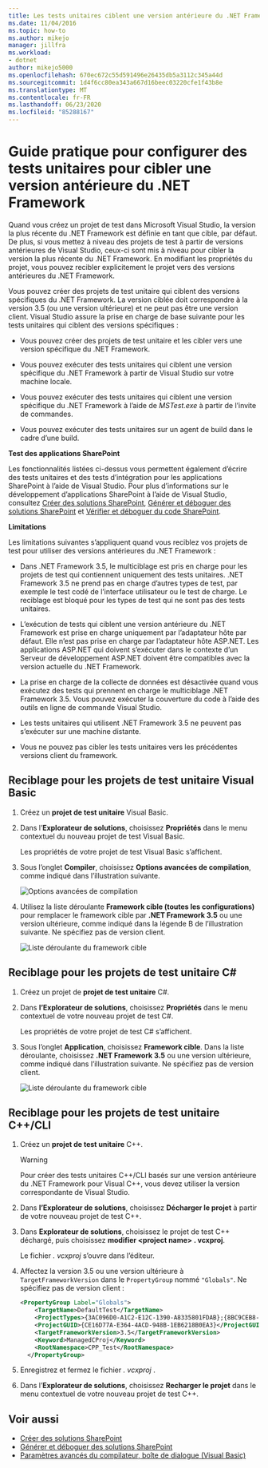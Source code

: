 ```yaml
---
title: Les tests unitaires ciblent une version antérieure du .NET Framework
ms.date: 11/04/2016
ms.topic: how-to
ms.author: mikejo
manager: jillfra
ms.workload:
- dotnet
author: mikejo5000
ms.openlocfilehash: 670ec672c55d591496e26435db5a3112c345a44d
ms.sourcegitcommit: 1d4f6cc80ea343a667d16beec03220cfe1f43b8e
ms.translationtype: MT
ms.contentlocale: fr-FR
ms.lasthandoff: 06/23/2020
ms.locfileid: "85288167"
---
```

# <a name="how-to-configure-unit-tests-to-target-an-earlier-version-of-the-net-framework"></a>Guide pratique pour configurer des tests unitaires pour cibler une version antérieure du .NET Framework

Quand vous créez un projet de test dans Microsoft Visual Studio, la version la plus récente du .NET Framework est définie en tant que cible, par défaut. De plus, si vous mettez à niveau des projets de test à partir de versions antérieures de Visual Studio, ceux-ci sont mis à niveau pour cibler la version la plus récente du .NET Framework. En modifiant les propriétés du projet, vous pouvez recibler explicitement le projet vers des versions antérieures du .NET Framework.

Vous pouvez créer des projets de test unitaire qui ciblent des versions spécifiques du .NET Framework. La version ciblée doit correspondre à la version 3.5 (ou une version ultérieure) et ne peut pas être une version client. Visual Studio assure la prise en charge de base suivante pour les tests unitaires qui ciblent des versions spécifiques :

- Vous pouvez créer des projets de test unitaire et les cibler vers une version spécifique du .NET Framework.

- Vous pouvez exécuter des tests unitaires qui ciblent une version spécifique du .NET Framework à partir de Visual Studio sur votre machine locale.

- Vous pouvez exécuter des tests unitaires qui ciblent une version spécifique du .NET Framework à l’aide de *MSTest.exe* à partir de l’invite de commandes.

- Vous pouvez exécuter des tests unitaires sur un agent de build dans le cadre d’une build.

**Test des applications SharePoint**

Les fonctionnalités listées ci-dessus vous permettent également d’écrire des tests unitaires et des tests d’intégration pour les applications SharePoint à l’aide de Visual Studio. Pour plus d’informations sur le développement d’applications SharePoint à l’aide de Visual Studio, consultez [Créer des solutions SharePoint](../sharepoint/create-sharepoint-solutions.md), [Générer et déboguer des solutions SharePoint](../sharepoint/building-and-debugging-sharepoint-solutions.md) et [Vérifier et déboguer du code SharePoint](../sharepoint/verifying-and-debugging-sharepoint-code.md).

**Limitations**

Les limitations suivantes s’appliquent quand vous reciblez vos projets de test pour utiliser des versions antérieures du .NET Framework :

- Dans .NET Framework 3.5, le multiciblage est pris en charge pour les projets de test qui contiennent uniquement des tests unitaires. .NET Framework 3.5 ne prend pas en charge d’autres types de test, par exemple le test codé de l’interface utilisateur ou le test de charge. Le reciblage est bloqué pour les types de test qui ne sont pas des tests unitaires.

- L’exécution de tests qui ciblent une version antérieure du .NET Framework est prise en charge uniquement par l’adaptateur hôte par défaut. Elle n’est pas prise en charge par l’adaptateur hôte ASP.NET. Les applications ASP.NET qui doivent s’exécuter dans le contexte d’un Serveur de développement ASP.NET doivent être compatibles avec la version actuelle du .NET Framework.

- La prise en charge de la collecte de données est désactivée quand vous exécutez des tests qui prennent en charge le multiciblage .NET Framework 3.5. Vous pouvez exécuter la couverture du code à l’aide des outils en ligne de commande Visual Studio.

- Les tests unitaires qui utilisent .NET Framework 3.5 ne peuvent pas s’exécuter sur une machine distante.

- Vous ne pouvez pas cibler les tests unitaires vers les précédentes versions client du framework.

## <a name="retargeting-for-visual-basic-unit-test-projects"></a>Reciblage pour les projets de test unitaire Visual Basic

1. Créez un **projet de test unitaire** Visual Basic.

2. Dans l’**Explorateur de solutions**, choisissez **Propriétés** dans le menu contextuel du nouveau projet de test Visual Basic.

     Les propriétés de votre projet de test Visual Basic s’affichent.

3. Sous l’onglet **Compiler**, choisissez **Options avancées de compilation**, comme indiqué dans l’illustration suivante.

     ![Options avancées de compilation](../test/media/howtoconfigureunittest35frameworka.png)

4. Utilisez la liste déroulante **Framework cible (toutes les configurations)** pour remplacer le framework cible par **.NET Framework 3.5** ou une version ultérieure, comme indiqué dans la légende B de l’illustration suivante. Ne spécifiez pas de version client.

     ![Liste déroulante du framework cible](../test/media/howtoconfigureunitest35frameworkstepb.png)

## <a name="retargeting-for-c-unit-test-projects"></a>Reciblage pour les projets de test unitaire C#

1. Créez un projet de **projet de test unitaire** C#.

2. Dans **l’Explorateur de solutions**, choisissez **Propriétés** dans le menu contextuel de votre nouveau projet de test C#.

   Les propriétés de votre projet de test C# s’affichent.

3. Sous l’onglet **Application**, choisissez **Framework cible**. Dans la liste déroulante, choisissez **.NET Framework 3.5** ou une version ultérieure, comme indiqué dans l’illustration suivante. Ne spécifiez pas de version client.

   ![Liste déroulante du framework cible](../test/media/howtoconfigureunittest35frameworkcsharp.png)

## <a name="retargeting-for-ccli-unit-test-projects"></a>Reciblage pour les projets de test unitaire C++/CLI

1. Créez un **projet de test unitaire** C++.

   > [!WARNING]
   > Pour créer des tests unitaires C++/CLI basés sur une version antérieure du .NET Framework pour Visual C++, vous devez utiliser la version correspondante de Visual Studio.

2. Dans **l’Explorateur de solutions**, choisissez **Décharger le projet** à partir de votre nouveau projet de test C++.

3. Dans **Explorateur de solutions**, choisissez le projet de test C++ déchargé, puis choisissez **modifier \<project name> . vcxproj**.

   Le fichier *. vcxproj* s’ouvre dans l’éditeur.

4. Affectez la version 3.5 ou une version ultérieure à `TargetFrameworkVersion` dans le `PropertyGroup` nommé `"Globals"`. Ne spécifiez pas de version client :

    ```xml
    <PropertyGroup Label="Globals">
        <TargetName>DefaultTest</TargetName>
        <ProjectTypes>{3AC096D0-A1C2-E12C-1390-A8335801FDAB};{8BC9CEB8-8B4A-11D0-8D11-00A0C91BC942}</ProjectTypes>
        <ProjectGUID>{CE16D77A-E364-4ACD-948B-1EB6218B0EA3}</ProjectGUID>
        <TargetFrameworkVersion>3.5</TargetFrameworkVersion>
        <Keyword>ManagedCProj</Keyword>
        <RootNamespace>CPP_Test</RootNamespace>
      </PropertyGroup>
    ```

5. Enregistrez et fermez le fichier *. vcxproj* .

6. Dans l’**Explorateur de solutions**, choisissez **Recharger le projet** dans le menu contextuel de votre nouveau projet de test C++.

## <a name="see-also"></a>Voir aussi

- [Créer des solutions SharePoint](../sharepoint/create-sharepoint-solutions.md)
- [Générer et déboguer des solutions SharePoint](../sharepoint/building-and-debugging-sharepoint-solutions.md)
- [Paramètres avancés du compilateur, boîte de dialogue (Visual Basic)](../ide/reference/advanced-compiler-settings-dialog-box-visual-basic.md)
